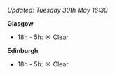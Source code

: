 *Updated: Tuesday 30th May 16:30*

**Glasgow**

* 18h - 5h: :sunny: Clear

**Edinburgh**

* 18h - 5h: :sunny: Clear
